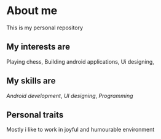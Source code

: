 # About me
This is my personal repository
## My interests are
Playing chess,
Building android applications,
Ui designing,
## My skills are
*Android development*,
*UI designing*,
*Programming*
## Personal traits
Mostly i like to work in joyful and humourable environment
